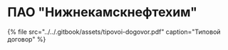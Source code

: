# ПАО "Нижнекамскнефтехим"

{% file src="../../.gitbook/assets/tipovoi-dogovor.pdf" caption="Типовой договор" %}

